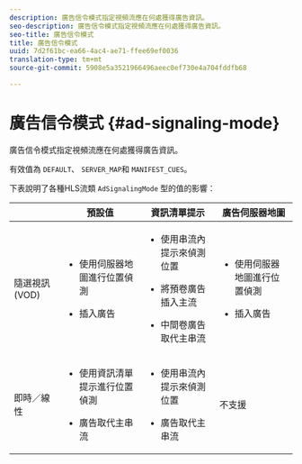 ```yaml
---
description: 廣告信令模式指定視頻流應在何處獲得廣告資訊。
seo-description: 廣告信令模式指定視頻流應在何處獲得廣告資訊。
seo-title: 廣告信令模式
title: 廣告信令模式
uuid: 7d2f61bc-ea66-4ac4-ae71-ffee69ef0036
translation-type: tm+mt
source-git-commit: 5908e5a3521966496aeec0ef730e4a704fddfb68

---
```



# 廣告信令模式 {#ad-signaling-mode}

廣告信令模式指定視頻流應在何處獲得廣告資訊。

有效值為 `DEFAULT`、 `SERVER_MAP`和 `MANIFEST_CUES`。

下表說明了各種HLS流類 `AdSignalingMode` 型的值的影響：

<table frame="all" colsep="1" rowsep="1" id="table_AdSignalingMode"> 
 <thead> 
  <tr rowsep="1"> 
   <th colname="1" class="entry"> </th> 
   <th colname="2" class="entry"> 預設值 </th> 
   <th colname="3" class="entry"> 資訊清單提示 </th> 
   <th colname="4" class="entry"> 廣告伺服器地圖 </th> 
  </tr> 
 </thead>
 <tbody> 
  <tr rowsep="1"> 
   <td colname="1"> 隨選視訊(VOD) </td> 
   <td colname="2"> 
    <ul id="ul_E79DA79107364D0D8B46A1859CA75B5C"> 
     <li id="li_B259ED87743F463095071F58DC840E39"> <p>使用伺服器地圖進行位置偵測 </p> </li> 
     <li id="li_8957E4151466467BA6C954E5010E34EA"> <p>插入廣告 </p> </li> 
    </ul> </td> 
   <td colname="3"> 
    <ul id="ul_D462C76717D94DE09915BDF6E9B3FB68"> 
     <li id="li_FB46108F4AD9457D99D2618ABEF7DBD1"> <p>使用串流內提示來偵測位置 </p> </li> 
     <li id="li_C3F7FBB98F524CEF97D17318C292E9EA"> <p>將預卷廣告插入主流 </p> </li> 
     <li id="li_A56E1545F84840DFA6D065DA60E98C31"> <p>中間卷廣告取代主串流 </p> </li> 
    </ul> </td> 
   <td colname="4"> 
    <ul id="ul_F10192B1B6F745CBB0D4C1A6D52A57B4"> 
     <li id="li_2ADACF71FA5F4A08A00A3399F5593420"> <p>使用伺服器地圖進行位置偵測 </p> </li> 
     <li id="li_1201085B9C554A4BBD471E7EB2E363AC"> <p>插入廣告 </p> </li> 
    </ul> </td> 
  </tr> 
  <tr rowsep="0"> 
   <td colname="1"> 即時／線性 </td> 
   <td colname="2"> 
    <ul id="ul_82AAC9EE056F49E999F809536A96C2F8"> 
     <li id="li_73BAD2BAA95F4592808B77F8DA436237"> <p>使用資訊清單提示進行位置偵測 </p> </li> 
     <li id="li_A97B6F61078D4149A984B2412021E103"> <p>廣告取代主串流 </p> </li> 
    </ul> </td> 
   <td colname="3"> 
    <ul id="ul_CAED2D4F46334D76AE025482881BF843"> 
     <li id="li_A8023845A037482DBFDEF7EF247FECFD"> <p>使用串流內提示來偵測位置 </p> </li> 
     <li id="li_62A3CDAD249344EB89043B2AE0F4D7FF"> <p>廣告取代主串流 </p> </li> 
    </ul> </td> 
   <td colname="4"> 不支援 </td> 
  </tr> 
 </tbody> 
</table>

